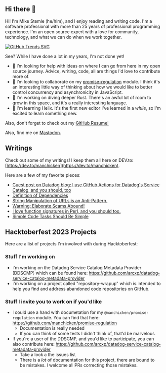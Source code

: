 ## Hi there 👋

Hi! I'm Mike Stemle (he/him), and I enjoy reading and writing code. I'm a software professional with more than 25 years of professional programming experience. I'm an open source expert with a love for community, technology, and what we can do when we work together.

[![GitHub Trends SVG](https://api.githubtrends.io/user/svg/manchicken/repos?time_range=one_year&theme=synthwaves)](https://githubtrends.io)

See? While I have done a lot in my years, I'm not done yet!

- 🤔 I’m looking for help with ideas on where I can go from here in my open source journey. Advice, writing, code, all are things I'd love to contribute more of.
- 👯 I’m looking to collaborate on my [promise-regulation](https://github.com/manchicken/promise-regulation) module. I think it's an interesting little way of thinking about how we would like to better control concurrency and asynchronicity in JavaScript.
- 🌱 I’m working on diving deeper Rust. There's an awful lot of room to grow in this space, and it's a really interesting language.
- 🧬 I'm learning Helix. It's the first new editor I've learned in a _while_, so I'm excited to learn something new.

Also, don't forget to check out my [GitHub Resume!](https://resume.github.io/?manchicken)

Also, find me on <a rel="me" href="https://hachyderm.io/@manchicken">Mastodon</a>.

## Writings

Check out some of my writings! I keep them all here on DEV.to: [https://dev.to/manchicken](https://dev.to/manchicken).

Here are a few of my favorite pieces:

- [Guest post on Datadog blog: I use GitHub Ac­tions for Data­dog's Service Catalog, and you should, too](https://www.datadoghq.com/blog/github-actions-service-catalog/)
- [Definition of Dependencies](https://dev.to/manchicken/definition-of-dependencies-5462)
- [String Manipulation of URLs is an Anti-Pattern.](https://dev.to/manchicken/string-manipulation-of-urls-is-an-anti-pattern-53mg)
- [Warning: Elaborate Scams Abound!](https://dev.to/manchicken/warning-elaborate-scams-abound-4ngn)
- [I love function signatures in Perl, and you should too.](https://dev.to/manchicken/i-love-function-signatures-in-perl-and-you-should-too-1can)
- [Simple Code Tasks Should Be Simple](https://dev.to/manchicken/simple-code-tasks-should-be-simple-11c2)

## Hacktoberfest 2023 Projects

Here are a list of projects I'm involved with during Hacktoberfest:

### Stuff I'm working on

- I'm working on the Datadog Service Catalog Metadata Provider (DDSCMP) which can be found here: https://github.com/arcxp/datadog-service-catalog-metadata-provider
- I'm working on a project called "repository-wrapup" which is intended to help you find and address abandoned code repositories on GitHub.

### Stuff I invite you to work on if you'd like

- I could use a hand with documetation for my `@manchicken/promise-regulation` module. You can find that here: https://github.com/manchicken/promise-regulation
  - Documentation is really needed
  - If you can think of some tests I didn't think of, that'd be marvelous
- If you're a user of the DDSCMP, and you'd like to participate, you can also contribute here: https://github.com/arcxp/datadog-service-catalog-metadata-provider
  - Take a look a the issues list
  - There is a _lot_ of documentation for this project, there are bound to be mistakes. I welcome all PRs correcting those mistakes.
